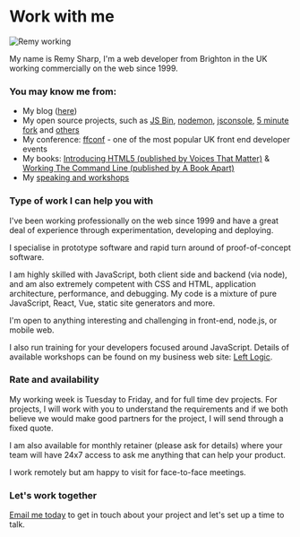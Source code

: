 # Work with me

![Remy working](/images/remy-work.jpg)

My name is Remy Sharp, I'm a web developer from Brighton in the UK working commercially on the web since 1999.

### You may know me from:

- My blog ([here](/))
- My open source projects, such as [JS Bin](https://jsbin.com), [nodemon](http://nodemon.io), [jsconsole](http://jsconsole.com), [5 minute fork](http://5minfork.com) and [others](https://github.com/remy)
- My conference: [ffconf](http://ffconf.org) - one of the most popular UK front end developer events
- My books: [Introducing HTML5 (published by Voices That Matter)](https://www.amazon.com/Introducing-HTML5-Voices-That-Matter/dp/0321784421/ref=sr_1_1) & [Working The Command Line (published by A Book Apart)](https://abookapart.com/products/working-the-command-line)
- My [speaking and workshops](/speaking)

### Type of work I can help you with

I've been working professionally on the web since 1999 and have a great deal of experience through experimentation, developing and deploying.

I specialise in prototype software and rapid turn around of proof-of-concept software.

I am highly skilled with JavaScript, both client side and backend (via node), and am also extremely competent with CSS and HTML, application architecture, performance, and debugging. My code is a mixture of pure JavaScript, React, Vue, static site generators and more.

I'm open to anything interesting and challenging in front-end, node.js, or mobile web.

I also run training for your developers focused around JavaScript. Details of available workshops can be found on my business web site: [Left&nbsp;Logic](http://leftlogic.com/training).

### Rate and availability

My working week is Tuesday to Friday, and for full time dev projects. For projects, I will work with you to understand the requirements and if we both believe we would make good partners for the project, I will send through a fixed quote.

I am also available for monthly retainer (please ask for details) where your team will have 24x7 access to ask me anything that can help your product.

I work remotely but am happy to visit for face-to-face meetings.

### Let's work together

[Email me today](mailto:info@leftlogic.com) to get in touch about your project and let's set up a time to talk.
